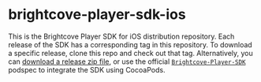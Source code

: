 brightcove-player-sdk-ios
=========================
This is the Brightcove Player SDK for iOS distribution repository. Each release of the SDK has a corresponding tag in this repository. To download a specific release, clone this repo and check out that tag. Alternatively, you can [download a release zip file][releasezips], or use the official [`Brightcove-Player-SDK`][podspec] podspec to integrate the SDK using CocoaPods.

[releasezips]: https://github.com/brightcove/brightcove-player-sdk-ios/releases
[podspec]: https://github.com/CocoaPods/Specs/tree/master/Brightcove-Player-SDK
